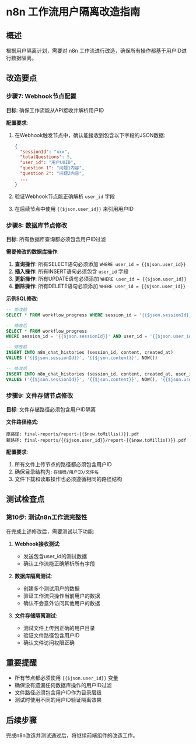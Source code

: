 # n8n 工作流用户隔离改造指南

## 概述
根据用户隔离计划，需要对 n8n 工作流进行改造，确保所有操作都基于用户ID进行数据隔离。

## 改造要点

### 步骤7: Webhook节点配置
**目标**: 确保工作流能从API接收并解析用户ID

**配置要求**:
1. 在Webhook触发节点中，确认能接收到包含以下字段的JSON数据:
   ```json
   {
     "sessionId": "xxx",
     "totalQuestions": 5,
     "user_id": "用户UUID",
     "question 1": "问题1内容",
     "question 2": "问题2内容",
     ...
   }
   ```

2. 验证Webhook节点能正确解析 `user_id` 字段
3. 在后续节点中使用 `{{$json.user_id}}` 来引用用户ID

### 步骤8: 数据库节点修改
**目标**: 所有数据库查询都必须包含用户ID过滤

**需要修改的数据库操作**:
1. **查询操作**: 所有SELECT语句必须添加 `WHERE user_id = {{$json.user_id}}`
2. **插入操作**: 所有INSERT语句必须包含 `user_id` 字段
3. **更新操作**: 所有UPDATE语句必须添加 `WHERE user_id = {{$json.user_id}}`
4. **删除操作**: 所有DELETE语句必须添加 `WHERE user_id = {{$json.user_id}}`

**示例SQL修改**:
```sql
-- 修改前
SELECT * FROM workflow_progress WHERE session_id = '{{$json.sessionId}}'

-- 修改后  
SELECT * FROM workflow_progress 
WHERE session_id = '{{$json.sessionId}}' AND user_id = '{{$json.user_id}}'

-- 修改前
INSERT INTO n8n_chat_histories (session_id, content, created_at)
VALUES ('{{$json.sessionId}}', '{{$json.content}}', NOW())

-- 修改后
INSERT INTO n8n_chat_histories (session_id, content, created_at, user_id)
VALUES ('{{$json.sessionId}}', '{{$json.content}}', NOW(), '{{$json.user_id}}')
```

### 步骤9: 文件存储节点修改
**目标**: 文件存储路径必须包含用户ID隔离

**文件路径格式**:
```
原路径: final-reports/report-{{$now.toMillis()}}.pdf
新路径: final-reports/{{$json.user_id}}/report-{{$now.toMillis()}}.pdf
```

**配置要求**:
1. 所有文件上传节点的路径都必须包含用户ID
2. 确保目录结构为: `存储桶/用户ID/文件名`
3. 文件下载和读取操作也必须遵循相同的路径结构

## 测试检查点

### 第10步: 测试n8n工作流完整性
在完成上述修改后，需要测试以下功能:

1. **Webhook接收测试**:
   - 发送包含user_id的测试数据
   - 确认工作流能正确解析所有字段

2. **数据库隔离测试**:
   - 创建多个测试用户的数据
   - 验证工作流只操作当前用户的数据
   - 确认不会意外访问其他用户的数据

3. **文件存储隔离测试**:
   - 测试文件上传到正确的用户目录
   - 验证文件路径包含用户ID
   - 确认文件访问权限正确

## 重要提醒
- 所有节点都必须使用 `{{$json.user_id}}` 变量
- 确保没有遗漏任何数据库操作的用户ID过滤
- 文件路径必须包含用户ID作为目录层级
- 测试时使用不同的用户ID验证隔离效果

## 后续步骤
完成n8n改造并测试通过后，将继续前端组件的改造工作。